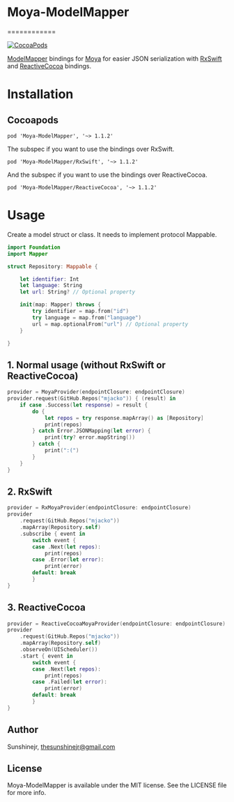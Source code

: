 # Moya-ModelMapper
============

[![CocoaPods](https://img.shields.io/cocoapods/v/Moya-ModelMapper.svg)](https://github.com/sunshinejr/Moya-ModelMapper)

[ModelMapper](https://github.com/lyft/mapper) bindings for
[Moya](https://github.com/Moya/Moya) for easier JSON serialization with [RxSwift](https://github.com/ReactiveX/RxSwift) and [ReactiveCocoa](https://github.com/ReactiveCocoa/ReactiveCocoa) bindings.

# Installation

## Cocoapods

`pod 'Moya-ModelMapper', '~> 1.1.2'`

The subspec if you want to use the bindings over RxSwift.

`pod 'Moya-ModelMapper/RxSwift', '~> 1.1.2'`

And the subspec if you want to use the bindings over ReactiveCocoa.

`pod 'Moya-ModelMapper/ReactiveCocoa', '~> 1.1.2'`

# Usage

Create a model struct or class. It needs to implement protocol Mappable.

```swift
import Foundation
import Mapper

struct Repository: Mappable {

    let identifier: Int
    let language: String
    let url: String? // Optional property

    init(map: Mapper) throws {
        try identifier = map.from("id")
        try language = map.from("language")
        url = map.optionalFrom("url") // Optional property
    }

}
```

## 1. Normal usage (without RxSwift or ReactiveCocoa)

```swift
provider = MoyaProvider(endpointClosure: endpointClosure)
provider.request(GitHub.Repos("mjacko")) { (result) in
    if case .Success(let response) = result {
        do {
            let repos = try response.mapArray() as [Repository]
            print(repos)
        } catch Error.JSONMapping(let error) {
            print(try? error.mapString())
        } catch {
            print(":(")
        }
    }
}
```

## 2. RxSwift
```swift
provider = RxMoyaProvider(endpointClosure: endpointClosure)
provider
    .request(GitHub.Repos("mjacko"))
    .mapArray(Repository.self)
    .subscribe { event in
        switch event {
        case .Next(let repos):
            print(repos)
        case .Error(let error):
            print(error)
        default: break
        }
}
```


## 3. ReactiveCocoa
```swift
provider = ReactiveCocoaMoyaProvider(endpointClosure: endpointClosure)
provider
    .request(GitHub.Repos("mjacko"))
    .mapArray(Repository.self)
    .observeOn(UIScheduler())
    .start { event in
        switch event {
        case .Next(let repos):
            print(repos)
        case .Failed(let error):
            print(error)
        default: break
        }
}
```

## Author

Sunshinejr, thesunshinejr@gmail.com

## License

Moya-ModelMapper is available under the MIT license. See the LICENSE file for more info.
